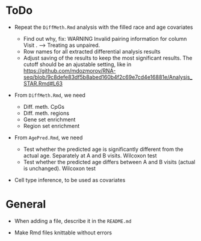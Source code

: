 # ToDo

- Repeat the `DiffMeth.Rmd` analysis with the filled race and age covariates
    - Find out why, fix: WARNING         Invalid pairing information for column Visit . --> Treating as unpaired.
    - Row names for all extracted differential analysis results
    - Adjust saving of the results to keep the most significant results. The cutoff should be an ajustable setting, like in https://github.com/mdozmorov/RNA-seq/blob/9c8defe83df5b8abed160b4f2c69e7cd4e16881e/Analysis_STAR.Rmd#L63


- From `DiffMeth.Rmd`, we need
    - Diff. meth. CpGs
    - Diff. meth. regions
    - Gene set enrichment
    - Region set enrichment


- From `AgePred.Rmd`, we need
    - Test whether the predicted age is significantly different from the actual age. Separately at A and B visits. Wilcoxon test
    - Test whether the predicted age differs between A and B visits (actual is unchanged). Wilcoxon test

- Cell type inference, to be used as covariates


# General

- When adding a file, describe it in the `README.md`

- Make Rmd files knittable without errors

